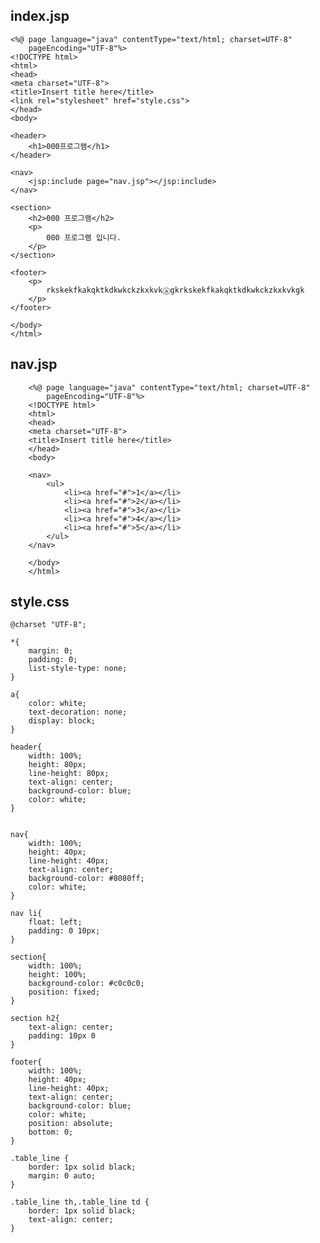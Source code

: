 ## index.jsp

    <%@ page language="java" contentType="text/html; charset=UTF-8"
        pageEncoding="UTF-8"%>
    <!DOCTYPE html>
    <html>
    <head>
    <meta charset="UTF-8">
    <title>Insert title here</title>
    <link rel="stylesheet" href="style.css">
    </head>
    <body>
    
    <header>
    	<h1>000프로그램</h1>
    </header>
    
    <nav>
    	<jsp:include page="nav.jsp"></jsp:include>
    </nav>
    
    <section>
    	<h2>000 프로그램</h2>
    	<p>
    		000 프로그램 입니다.
    	</p>
    </section>
    
    <footer>
    	<p>
    		rkskekfkakqktkdkwkckzkxkvkⓐgkrkskekfkakqktkdkwkckzkxkvkgk
    	</p>
    </footer>
    
    </body>
    </html>

## nav.jsp

        <%@ page language="java" contentType="text/html; charset=UTF-8"
            pageEncoding="UTF-8"%>
        <!DOCTYPE html>
        <html>
        <head>
        <meta charset="UTF-8">
        <title>Insert title here</title>
        </head>
        <body>
        
        <nav>
        	<ul>
        		<li><a href="#">1</a></li>
        		<li><a href="#">2</a></li>
        		<li><a href="#">3</a></li>
        		<li><a href="#">4</a></li>
        		<li><a href="#">5</a></li>
        	</ul>
        </nav>
        
        </body>
        </html>


## style.css

    @charset "UTF-8";
    
    *{
    	margin: 0;
    	padding: 0;
    	list-style-type: none;
    }
    
    a{
    	color: white;
    	text-decoration: none;
    	display: block;
    }
    
    header{
    	width: 100%;
    	height: 80px;
    	line-height: 80px;
    	text-align: center;
    	background-color: blue;
    	color: white;
    }
    
    
    nav{
    	width: 100%;
    	height: 40px;
    	line-height: 40px;
    	text-align: center;
    	background-color: #8080ff;
    	color: white;
    }
    
    nav li{
    	float: left;
    	padding: 0 10px;
    }
    
    section{
    	width: 100%;
    	height: 100%;
    	background-color: #c0c0c0;
    	position: fixed;
    }
    
    section h2{
    	text-align: center;
    	padding: 10px 0
    }
    
    footer{
    	width: 100%;
    	height: 40px;
    	line-height: 40px;
    	text-align: center;
    	background-color: blue;
    	color: white;
    	position: absolute;
    	bottom: 0;
    }
    
    .table_line {
    	border: 1px solid black;
    	margin: 0 auto;
    }
    
    .table_line th,.table_line td {
    	border: 1px solid black;
    	text-align: center;
    }

